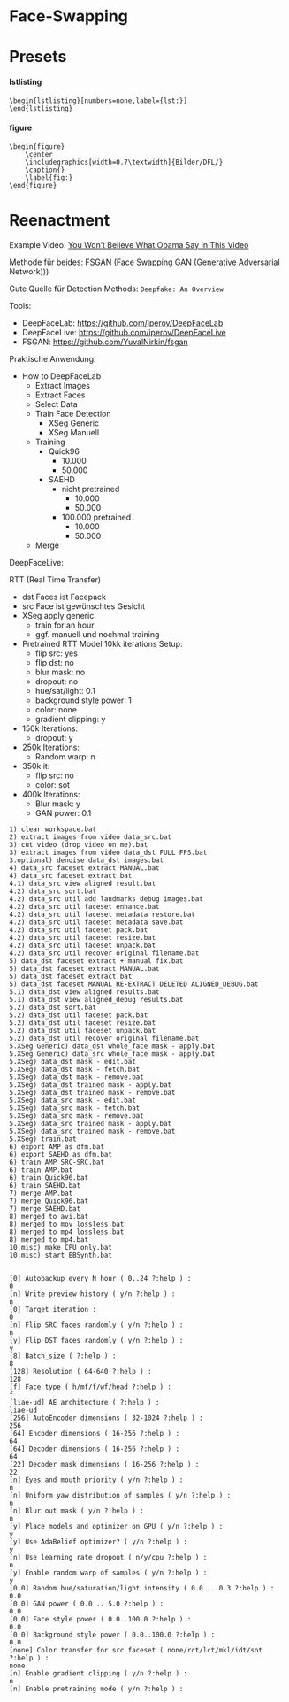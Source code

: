 # Face-Swapping

# Presets
#### lstlisting
```
\begin{lstlisting}[numbers=none,label={lst:}]
\end{lstlisting}
```
#### figure
```
\begin{figure}
    \center
    \includegraphics[width=0.7\textwidth]{Bilder/DFL/}
    \caption{}
    \label{fig:}
\end{figure}
```


# Reenactment
Example Video: [You Won’t Believe What Obama Say In This Video](https://www.youtube.com/watch?v=cQ54GDm1eL0)

Methode für beides: FSGAN (Face Swapping GAN (Generative Adversarial Network)))

Gute Quelle für Detection Methods: ```Deepfake: An Overview```


Tools:
- DeepFaceLab: https://github.com/iperov/DeepFaceLab
- DeepFaceLive: https://github.com/iperov/DeepFaceLive
- FSGAN: https://github.com/YuvalNirkin/fsgan

Praktische Anwendung:
- How to DeepFaceLab
  - Extract Images
  - Extract Faces
  - Select Data
  - Train Face Detection
    - XSeg Generic
    - XSeg Manuell
  - Training
    - Quick96
      - 10.000
      - 50.000
    - SAEHD
      - nicht pretrained
        - 10.000
        - 50.000
      - 100.000 pretrained
        - 10.000
        - 50.000
  - Merge

DeepFaceLive:

RTT (Real Time Transfer)
- dst Faces ist Facepack
- src Face ist gewünschtes Gesicht
- XSeg apply generic
  - train for an hour
  - ggf. manuell und nochmal training
- Pretrained RTT Model 10kk iterations Setup:
  - flip src: yes
  - flip dst: no
  - blur mask: no
  - dropout: no
  - hue/sat/light: 0.1
  - background style power: 1
  - color: none
  - gradient clipping: y
- 150k Iterations:
  - dropout: y
- 250k Iterations:
  - Random warp: n
- 350k it:
  - flip src: no
  - color: sot
- 400k Iterations:
  - Blur mask: y
  - GAN power: 0.1


```
1) clear workspace.bat
2) extract images from video data_src.bat
3) cut video (drop video on me).bat
3) extract images from video data_dst FULL FPS.bat
3.optional) denoise data_dst images.bat
4) data_src faceset extract MANUAL.bat
4) data_src faceset extract.bat
4.1) data_src view aligned result.bat
4.2) data_src sort.bat
4.2) data_src util add landmarks debug images.bat
4.2) data_src util faceset enhance.bat
4.2) data_src util faceset metadata restore.bat
4.2) data_src util faceset metadata save.bat
4.2) data_src util faceset pack.bat
4.2) data_src util faceset resize.bat
4.2) data_src util faceset unpack.bat
4.2) data_src util recover original filename.bat
5) data_dst faceset extract + manual fix.bat
5) data_dst faceset extract MANUAL.bat
5) data_dst faceset extract.bat
5) data_dst faceset MANUAL RE-EXTRACT DELETED ALIGNED_DEBUG.bat
5.1) data_dst view aligned results.bat
5.1) data_dst view aligned_debug results.bat
5.2) data_dst sort.bat
5.2) data_dst util faceset pack.bat
5.2) data_dst util faceset resize.bat
5.2) data_dst util faceset unpack.bat
5.2) data_dst util recover original filename.bat
5.XSeg Generic) data_dst whole_face mask - apply.bat
5.XSeg Generic) data_src whole_face mask - apply.bat
5.XSeg) data_dst mask - edit.bat
5.XSeg) data_dst mask - fetch.bat
5.XSeg) data_dst mask - remove.bat
5.XSeg) data_dst trained mask - apply.bat
5.XSeg) data_dst trained mask - remove.bat
5.XSeg) data_src mask - edit.bat
5.XSeg) data_src mask - fetch.bat
5.XSeg) data_src mask - remove.bat
5.XSeg) data_src trained mask - apply.bat
5.XSeg) data_src trained mask - remove.bat
5.XSeg) train.bat
6) export AMP as dfm.bat
6) export SAEHD as dfm.bat
6) train AMP SRC-SRC.bat
6) train AMP.bat
6) train Quick96.bat
6) train SAEHD.bat
7) merge AMP.bat
7) merge Quick96.bat
7) merge SAEHD.bat
8) merged to avi.bat
8) merged to mov lossless.bat
8) merged to mp4 lossless.bat
8) merged to mp4.bat
10.misc) make CPU only.bat
10.misc) start EBSynth.bat


[0] Autobackup every N hour ( 0..24 ?:help ) :
0
[n] Write preview history ( y/n ?:help ) :
n
[0] Target iteration :
0
[n] Flip SRC faces randomly ( y/n ?:help ) :
n
[y] Flip DST faces randomly ( y/n ?:help ) :
y
[8] Batch_size ( ?:help ) :
8
[128] Resolution ( 64-640 ?:help ) :
128
[f] Face type ( h/mf/f/wf/head ?:help ) :
f
[liae-ud] AE architecture ( ?:help ) :
liae-ud
[256] AutoEncoder dimensions ( 32-1024 ?:help ) :
256
[64] Encoder dimensions ( 16-256 ?:help ) :
64
[64] Decoder dimensions ( 16-256 ?:help ) :
64
[22] Decoder mask dimensions ( 16-256 ?:help ) :
22
[n] Eyes and mouth priority ( y/n ?:help ) :
n
[n] Uniform yaw distribution of samples ( y/n ?:help ) :
n
[n] Blur out mask ( y/n ?:help ) :
n
[y] Place models and optimizer on GPU ( y/n ?:help ) :
y
[y] Use AdaBelief optimizer? ( y/n ?:help ) :
y
[n] Use learning rate dropout ( n/y/cpu ?:help ) :
n
[y] Enable random warp of samples ( y/n ?:help ) :
y
[0.0] Random hue/saturation/light intensity ( 0.0 .. 0.3 ?:help ) :
0.0
[0.0] GAN power ( 0.0 .. 5.0 ?:help ) :
0.0
[0.0] Face style power ( 0.0..100.0 ?:help ) :
0.0
[0.0] Background style power ( 0.0..100.0 ?:help ) :
0.0
[none] Color transfer for src faceset ( none/rct/lct/mkl/idt/sot ?:help ) :
none
[n] Enable gradient clipping ( y/n ?:help ) :
n
[n] Enable pretraining mode ( y/n ?:help ) :
```